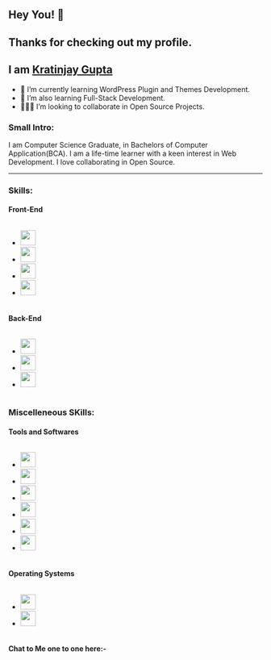 ## Hey You! 👋 
## Thanks for checking out my profile.

## I am <A href="https://kratinjay.github.io/">Kratinjay Gupta</A>
- 🔭 I’m currently learning WordPress Plugin and Themes Development.
- 🌱 I’m also learning Full-Stack Development.
- 🙋🏻‍♂️ I’m looking to collaborate in Open Source Projects.

<h3><b>Small Intro:</b></h3>
I am Computer Science Graduate, in Bachelors of Computer Application(BCA). I am a life-time learner with a keen interest in Web Development. I love collaborating in Open Source.

<hr>
<h3><b>Skills:</b></h3>
<h4><b>Front-End</b></h4>
<ul style="list-decoration: none; display:inline-block; ">
<li><img src="https://www.flaticon.com/free-icons/html" width=30px></img></li>
<li><img src="https://www.flaticon.com/free-icons/html" width=30px></img></li>
<li><img src="https://img.icons8.com/color/344/javascript.png" width=30px></img></li>
<li><img src="https://www.flaticon.com/svg/static/icons/svg/174/174881.svg" width=30px></img></li>
</ul>
<h4><b>Back-End</b></h4>
<ul style="list-decoration: none; display:inline-block; ">
<li><img src="https://www.flaticon.com/svg/static/icons/svg/226/226777.svg" width=30px></img></li>
<li><img src="https://img.icons8.com/color/344/c-programming.png" width=30px></img></li>
<li><img src="https://img.icons8.com/color/344/c-plus-plus-logo.png" width=30px></img></li>
</ul>
<h3><b> Miscelleneous SKills:</b></h3>
<h4><b>Tools and Softwares</b></h4>
<ul style="list-decoration: none; display:inline-block; ">
<li><img src="https://upload.wikimedia.org/wikipedia/commons/thumb/3/3f/Git_icon.svg/1200px-Git_icon.svg.png" width=30px></img></li>
<li><img src="https://img.icons8.com/fluent/344/visual-studio-code-2019.png" width=30px></img></li>
<li><img src="https://img.icons8.com/color/344/sublime-text.png" width=30px></img></li>
<li><img src="https://img.icons8.com/color/452/notepad-plus-plus.png" width=30px></img></li>
<li><img src="https://img.icons8.com/fluent/344/adobe-photoshop.png" width=30px></img></li>
<li><img src="https://img.icons8.com/fluent/344/adobe-illustrator.png" width=30px></img></li>
</ul>
<h4><b>Operating Systems</b></h4>
<ul style="list-decoration: none; display:inline-block; ">
<li><img src="https://img.icons8.com/color/344/windows-10.png" width=30px></img></li>
<li><img src="https://img.icons8.com/color/344/ubuntu--v1.png" width=30px></img></li>
</ul>
<h4>Chat to Me one to one here:-</h4>
